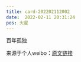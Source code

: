 ```yaml
---
title: card-202202112002
date:  2022-02-11 20:31:24
pos: 火星
---
```

百年孤独 

来源于个人weibo：[原文链接](https://m.weibo.cn/status/Lf0Wm4LjL?mblogid=Lf0Wm4LjL)